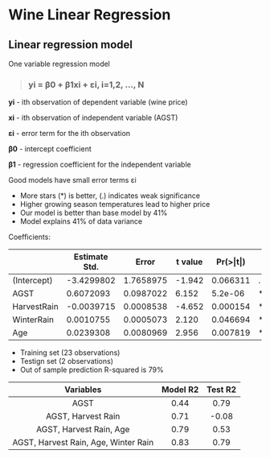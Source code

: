 # Wine Linear Regression

## Linear regression model

One variable regression model

>###			**yi = β0 + β1xi + εi,   i=1,2, …, N**

**yi** - ith observation of dependent variable (wine price)

**xi** - ith observation of independent variable (AGST)

**εi** - error term for the ith observation 

**β0** - intercept coefficient

**β1** - regression coefficient for the independent variable

Good models have small error terms εi

- More stars (*) is better, (.) indicates weak significance
- Higher growing season temperatures lead to higher price
- Our model is better than base model by 41%
- Model explains 41% of data variance

Coefficients:

|              | Estimate Std. | Error     | t value | Pr(>\|t\|) |     |
|--------------|---------------|-----------|---------|------------|-----|
| (Intercept)  | -3.4299802    | 1.7658975 | -1.942  | 0.066311   | .   |
| AGST         | 0.6072093     | 0.0987022 | 6.152   | 5.2e-06    | *** |
| HarvestRain  | -0.0039715    | 0.0008538 | -4.652  | 0.000154   | *** |
| WinterRain   | 0.0010755     | 0.0005073 | 2.120   | 0.046694   | *   |
| Age          | 0.0239308     | 0.0080969 | 2.956   | 0.007819   | **  |

- Training set (23 observations)
- Testign set (2 observations)
- Out of sample prediction R-squared is 79%

|                    Variables                  |     Model R2    |     Test R2    |
|:---------------------------------------------:|:---------------:|:--------------:|
|     AGST                                      |         0.44    |        0.79    |
|     AGST,   Harvest Rain                      |         0.71    |       -0.08    |
|     AGST,   Harvest Rain, Age                 |         0.79    |        0.53    |
|     AGST,   Harvest Rain, Age, Winter Rain    |         0.83    |        0.79    |
